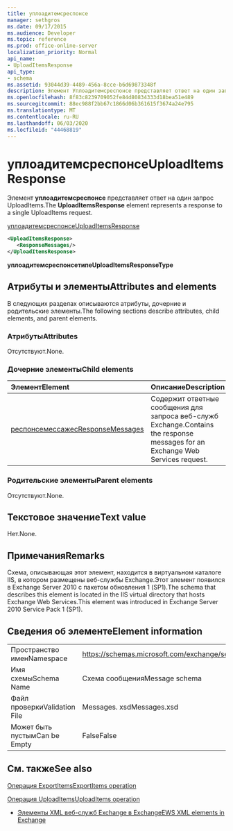 ```yaml
---
title: уплоадитемсреспонсе
manager: sethgros
ms.date: 09/17/2015
ms.audience: Developer
ms.topic: reference
ms.prod: office-online-server
localization_priority: Normal
api_name:
- UploadItemsResponse
api_type:
- schema
ms.assetid: 93044d39-4489-456a-8cce-b6d69873348f
description: Элемент Уплоадитемсреспонсе представляет ответ на один запрос UploadItems.
ms.openlocfilehash: 8f83c8239709052fe84d80834333d18bea51e489
ms.sourcegitcommit: 88ec988f2bb67c1866d06b361615f3674a24e795
ms.translationtype: MT
ms.contentlocale: ru-RU
ms.lasthandoff: 06/03/2020
ms.locfileid: "44468819"
---
```

# <a name="uploaditemsresponse"></a><span data-ttu-id="86a3e-103">уплоадитемсреспонсе</span><span class="sxs-lookup"><span data-stu-id="86a3e-103">UploadItemsResponse</span></span>

<span data-ttu-id="86a3e-104">Элемент **уплоадитемсреспонсе** представляет ответ на один запрос UploadItems.</span><span class="sxs-lookup"><span data-stu-id="86a3e-104">The **UploadItemsResponse** element represents a response to a single UploadItems request.</span></span> 
  
[<span data-ttu-id="86a3e-105">уплоадитемсреспонсе</span><span class="sxs-lookup"><span data-stu-id="86a3e-105">UploadItemsResponse</span></span>](uploaditemsresponse.md)
  
```XML
<UploadItemsResponse>
   <ResponseMessages/>
</UploadItemsResponse>
```

 <span data-ttu-id="86a3e-106">**уплоадитемсреспонсетипе**</span><span class="sxs-lookup"><span data-stu-id="86a3e-106">**UploadItemsResponseType**</span></span>
## <a name="attributes-and-elements"></a><span data-ttu-id="86a3e-107">Атрибуты и элементы</span><span class="sxs-lookup"><span data-stu-id="86a3e-107">Attributes and elements</span></span>

<span data-ttu-id="86a3e-108">В следующих разделах описываются атрибуты, дочерние и родительские элементы.</span><span class="sxs-lookup"><span data-stu-id="86a3e-108">The following sections describe attributes, child elements, and parent elements.</span></span>
  
### <a name="attributes"></a><span data-ttu-id="86a3e-109">Атрибуты</span><span class="sxs-lookup"><span data-stu-id="86a3e-109">Attributes</span></span>

<span data-ttu-id="86a3e-110">Отсутствуют.</span><span class="sxs-lookup"><span data-stu-id="86a3e-110">None.</span></span>
  
### <a name="child-elements"></a><span data-ttu-id="86a3e-111">Дочерние элементы</span><span class="sxs-lookup"><span data-stu-id="86a3e-111">Child elements</span></span>

|<span data-ttu-id="86a3e-112">**Элемент**</span><span class="sxs-lookup"><span data-stu-id="86a3e-112">**Element**</span></span>|<span data-ttu-id="86a3e-113">**Описание**</span><span class="sxs-lookup"><span data-stu-id="86a3e-113">**Description**</span></span>|
|:-----|:-----|
|[<span data-ttu-id="86a3e-114">респонсемессажес</span><span class="sxs-lookup"><span data-stu-id="86a3e-114">ResponseMessages</span></span>](responsemessages.md) <br/> |<span data-ttu-id="86a3e-115">Содержит ответные сообщения для запроса веб-служб Exchange.</span><span class="sxs-lookup"><span data-stu-id="86a3e-115">Contains the response messages for an Exchange Web Services request.</span></span>  <br/> |
   
### <a name="parent-elements"></a><span data-ttu-id="86a3e-116">Родительские элементы</span><span class="sxs-lookup"><span data-stu-id="86a3e-116">Parent elements</span></span>

<span data-ttu-id="86a3e-117">Отсутствуют.</span><span class="sxs-lookup"><span data-stu-id="86a3e-117">None.</span></span>
  
## <a name="text-value"></a><span data-ttu-id="86a3e-118">Текстовое значение</span><span class="sxs-lookup"><span data-stu-id="86a3e-118">Text value</span></span>

<span data-ttu-id="86a3e-119">Нет.</span><span class="sxs-lookup"><span data-stu-id="86a3e-119">None.</span></span>
  
## <a name="remarks"></a><span data-ttu-id="86a3e-120">Примечания</span><span class="sxs-lookup"><span data-stu-id="86a3e-120">Remarks</span></span>

<span data-ttu-id="86a3e-121">Схема, описывающая этот элемент, находится в виртуальном каталоге IIS, в котором размещены веб-службы Exchange.Этот элемент появился в Exchange Server 2010 с пакетом обновления 1 (SP1).</span><span class="sxs-lookup"><span data-stu-id="86a3e-121">The schema that describes this element is located in the IIS virtual directory that hosts Exchange Web Services.This element was introduced in Exchange Server 2010 Service Pack 1 (SP1).</span></span>
  
## <a name="element-information"></a><span data-ttu-id="86a3e-122">Сведения об элементе</span><span class="sxs-lookup"><span data-stu-id="86a3e-122">Element information</span></span>

|||
|:-----|:-----|
|<span data-ttu-id="86a3e-123">Пространство имен</span><span class="sxs-lookup"><span data-stu-id="86a3e-123">Namespace</span></span>  <br/> |https://schemas.microsoft.com/exchange/services/2006/messages  <br/> |
|<span data-ttu-id="86a3e-124">Имя схемы</span><span class="sxs-lookup"><span data-stu-id="86a3e-124">Schema Name</span></span>  <br/> |<span data-ttu-id="86a3e-125">Схема сообщения</span><span class="sxs-lookup"><span data-stu-id="86a3e-125">Message schema</span></span>  <br/> |
|<span data-ttu-id="86a3e-126">Файл проверки</span><span class="sxs-lookup"><span data-stu-id="86a3e-126">Validation File</span></span>  <br/> |<span data-ttu-id="86a3e-127">Messages. xsd</span><span class="sxs-lookup"><span data-stu-id="86a3e-127">Messages.xsd</span></span>  <br/> |
|<span data-ttu-id="86a3e-128">Может быть пустым</span><span class="sxs-lookup"><span data-stu-id="86a3e-128">Can be Empty</span></span>  <br/> |<span data-ttu-id="86a3e-129">False</span><span class="sxs-lookup"><span data-stu-id="86a3e-129">False</span></span>  <br/> |
   
## <a name="see-also"></a><span data-ttu-id="86a3e-130">См. также</span><span class="sxs-lookup"><span data-stu-id="86a3e-130">See also</span></span>



[<span data-ttu-id="86a3e-131">Операция ExportItems</span><span class="sxs-lookup"><span data-stu-id="86a3e-131">ExportItems operation</span></span>](exportitems-operation.md)
  
[<span data-ttu-id="86a3e-132">Операция UploadItems</span><span class="sxs-lookup"><span data-stu-id="86a3e-132">UploadItems operation</span></span>](uploaditems-operation.md)


- [<span data-ttu-id="86a3e-133">Элементы XML веб-служб Exchange в Exchange</span><span class="sxs-lookup"><span data-stu-id="86a3e-133">EWS XML elements in Exchange</span></span>](ews-xml-elements-in-exchange.md)

